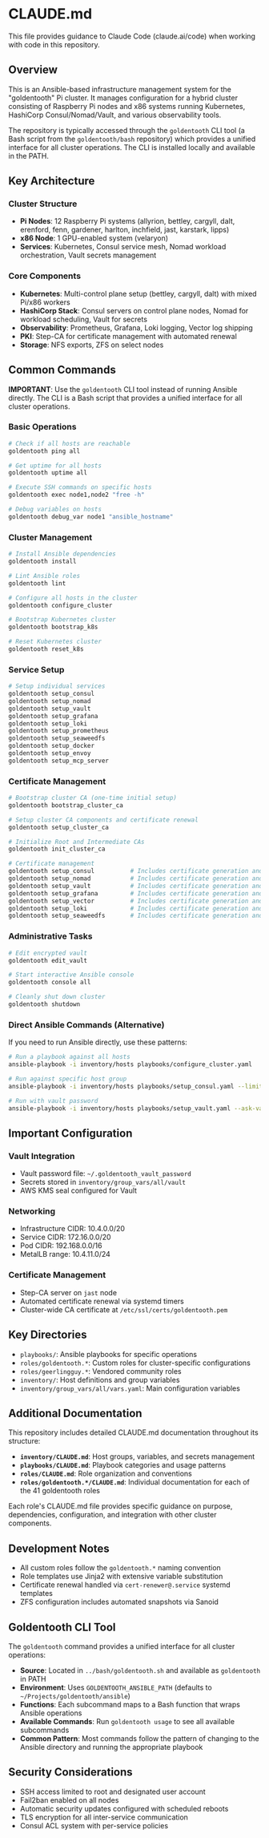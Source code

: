 # CLAUDE.md

This file provides guidance to Claude Code (claude.ai/code) when working with code in this repository.

## Overview

This is an Ansible-based infrastructure management system for the "goldentooth" Pi cluster. It manages configuration for a hybrid cluster consisting of Raspberry Pi nodes and x86 systems running Kubernetes, HashiCorp Consul/Nomad/Vault, and various observability tools.

The repository is typically accessed through the `goldentooth` CLI tool (a Bash script from the `goldentooth/bash` repository) which provides a unified interface for all cluster operations. The CLI is installed locally and available in the PATH.

## Key Architecture

### Cluster Structure
- **Pi Nodes**: 12 Raspberry Pi systems (allyrion, bettley, cargyll, dalt, erenford, fenn, gardener, harlton, inchfield, jast, karstark, lipps)
- **x86 Node**: 1 GPU-enabled system (velaryon)
- **Services**: Kubernetes, Consul service mesh, Nomad workload orchestration, Vault secrets management

### Core Components
- **Kubernetes**: Multi-control plane setup (bettley, cargyll, dalt) with mixed Pi/x86 workers
- **HashiCorp Stack**: Consul servers on control plane nodes, Nomad for workload scheduling, Vault for secrets
- **Observability**: Prometheus, Grafana, Loki logging, Vector log shipping
- **PKI**: Step-CA for certificate management with automated renewal
- **Storage**: NFS exports, ZFS on select nodes

## Common Commands

**IMPORTANT**: Use the `goldentooth` CLI tool instead of running Ansible directly. The CLI is a Bash script that provides a unified interface for all cluster operations.

### Basic Operations
```bash
# Check if all hosts are reachable
goldentooth ping all

# Get uptime for all hosts
goldentooth uptime all

# Execute SSH commands on specific hosts
goldentooth exec node1,node2 "free -h"

# Debug variables on hosts
goldentooth debug_var node1 "ansible_hostname"
```

### Cluster Management
```bash
# Install Ansible dependencies
goldentooth install

# Lint Ansible roles
goldentooth lint

# Configure all hosts in the cluster
goldentooth configure_cluster

# Bootstrap Kubernetes cluster
goldentooth bootstrap_k8s

# Reset Kubernetes cluster
goldentooth reset_k8s
```

### Service Setup
```bash
# Setup individual services
goldentooth setup_consul
goldentooth setup_nomad
goldentooth setup_vault
goldentooth setup_grafana
goldentooth setup_loki
goldentooth setup_prometheus
goldentooth setup_seaweedfs
goldentooth setup_docker
goldentooth setup_envoy
goldentooth setup_mcp_server
```

### Certificate Management
```bash
# Bootstrap cluster CA (one-time initial setup)
goldentooth bootstrap_cluster_ca

# Setup cluster CA components and certificate renewal
goldentooth setup_cluster_ca

# Initialize Root and Intermediate CAs
goldentooth init_cluster_ca

# Certificate management
goldentooth setup_consul          # Includes certificate generation and renewal
goldentooth setup_nomad           # Includes certificate generation and renewal
goldentooth setup_vault           # Includes certificate generation and renewal
goldentooth setup_grafana         # Includes certificate generation and renewal
goldentooth setup_vector          # Includes certificate generation and renewal
goldentooth setup_loki            # Includes certificate generation and renewal
goldentooth setup_seaweedfs       # Includes certificate generation and renewal
```

### Administrative Tasks
```bash
# Edit encrypted vault
goldentooth edit_vault

# Start interactive Ansible console
goldentooth console all

# Cleanly shut down cluster
goldentooth shutdown
```

### Direct Ansible Commands (Alternative)
If you need to run Ansible directly, use these patterns:
```bash
# Run a playbook against all hosts
ansible-playbook -i inventory/hosts playbooks/configure_cluster.yaml

# Run against specific host group
ansible-playbook -i inventory/hosts playbooks/setup_consul.yaml --limit consul_server

# Run with vault password
ansible-playbook -i inventory/hosts playbooks/setup_vault.yaml --ask-vault-pass
```

## Important Configuration

### Vault Integration
- Vault password file: `~/.goldentooth_vault_password`
- Secrets stored in `inventory/group_vars/all/vault`
- AWS KMS seal configured for Vault

### Networking
- Infrastructure CIDR: 10.4.0.0/20
- Service CIDR: 172.16.0.0/20
- Pod CIDR: 192.168.0.0/16
- MetalLB range: 10.4.11.0/24

### Certificate Management
- Step-CA server on `jast` node
- Automated certificate renewal via systemd timers
- Cluster-wide CA certificate at `/etc/ssl/certs/goldentooth.pem`

## Key Directories

- `playbooks/`: Ansible playbooks for specific operations
- `roles/goldentooth.*`: Custom roles for cluster-specific configurations
- `roles/geerlingguy.*`: Vendored community roles
- `inventory/`: Host definitions and group variables
- `inventory/group_vars/all/vars.yaml`: Main configuration variables

## Additional Documentation

This repository includes detailed CLAUDE.md documentation throughout its structure:

- **`inventory/CLAUDE.md`**: Host groups, variables, and secrets management
- **`playbooks/CLAUDE.md`**: Playbook categories and usage patterns
- **`roles/CLAUDE.md`**: Role organization and conventions
- **`roles/goldentooth.*/CLAUDE.md`**: Individual documentation for each of the 41 goldentooth roles

Each role's CLAUDE.md file provides specific guidance on purpose, dependencies, configuration, and integration with other cluster components.

## Development Notes

- All custom roles follow the `goldentooth.*` naming convention
- Role templates use Jinja2 with extensive variable substitution
- Certificate renewal handled via `cert-renewer@.service` systemd templates
- ZFS configuration includes automated snapshots via Sanoid

## Goldentooth CLI Tool

The `goldentooth` command provides a unified interface for all cluster operations:

- **Source**: Located in `../bash/goldentooth.sh` and available as `goldentooth` in PATH
- **Environment**: Uses `GOLDENTOOTH_ANSIBLE_PATH` (defaults to `~/Projects/goldentooth/ansible`)
- **Functions**: Each subcommand maps to a Bash function that wraps Ansible operations
- **Available Commands**: Run `goldentooth usage` to see all available subcommands
- **Common Pattern**: Most commands follow the pattern of changing to the Ansible directory and running the appropriate playbook

## Security Considerations

- SSH access limited to root and designated user account
- Fail2ban enabled on all nodes
- Automatic security updates configured with scheduled reboots
- TLS encryption for all inter-service communication
- Consul ACL system with per-service policies